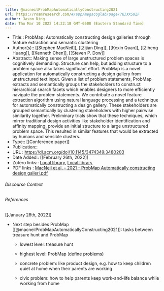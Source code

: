 ```yaml
---
title: @macneilProbMapAutomaticallyConstructing2021
url: https://roamresearch.com/#/app/megacoglab/page/7Q3XXS8ZF
author: Jason Ding
date: Thu Mar 10 2022 14:22:18 GMT-0500 (Eastern Standard Time)
---
```


- Title:: ProbMap: Automatically constructing design galleries through feature extraction and semantic clustering
- Author(s):: [[Stephen MacNeil]], [[Zijian Ding]], [[Kexin Quan]], [[Ziheng Huang]], [[Kenneth Chen]], [[Steven P. Dow]]
- Abstract:: Making sense of large unstructured problem spaces is cognitively demanding. Structure can help, but adding structure to a problem space also takes significant effort. ProbMap is a novel application for automatically constructing a design gallery from unstructured text input. Given a list of problem statements, ProbMap extracts and semantically groups the stakeholders to construct hierarchical search facets which enables designers to more efficiently navigate the problem statements. We contribute a novel feature extraction algorithm using natural language processing and a technique for automatically constructing a design gallery. These stakeholders are grouped semantically by clustering stakeholders with higher pairwise similarity together. Preliminary trials show that these techniques, which mirror traditional design activities like stakeholder identification and affinity mapping, provide an initial structure to a large unstructured problem space. This resulted in similar features that would be extracted by humans and sensible clusters.
- Type:: [[Conference paper]]
- Publication::
- URL : https://dl.acm.org/doi/10.1145/3474349.3480203
- Date Added:: [[February 26th, 2022]]
- Zotero links:: [Local library](zotero://select/groups/2451508/items/P5KBJN48), [Local library](https://www.zotero.org/groups/2451508/items/P5KBJN48)
- PDF links : [MacNeil et al. - 2021 - ProbMap Automatically constructing design galleri.pdf](zotero://open-pdf/groups/2451508/items/2EM24KHG)

###### Discourse Context



###### References

[[January 28th, 2022]]

- Next step besides ProbMap [[@macneilProbMapAutomaticallyConstructing2021]]: tasks between treasure hunt and ProbMap

    - lowest level: treasure hunt

    - highest level: ProbMap (define problems)

    - concrete problem: like product design, e.g. how to keep children quiet at home when their parents are working

    - civic problem: how to help parents keep work-and-life balance while working from home
